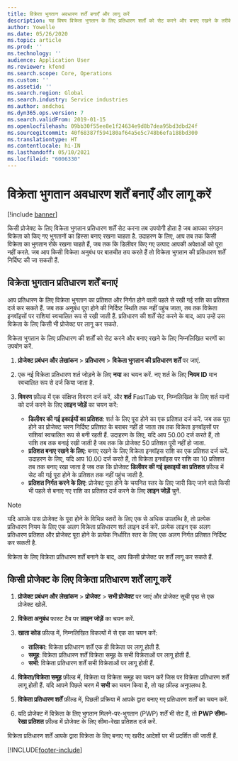 ```yaml
---
title: विक्रेता भुगतान अवधारण शर्तें बनाएँ और लागू करें
description: यह विषय विक्रेता भुगतान के लिए प्रतिधारण शर्तों को सेट करने और बनाए रखने के तरीके के बारे में जानकारी प्रदान करता है.
author: Yowelle
ms.date: 05/26/2020
ms.topic: article
ms.prod: ''
ms.technology: ''
audience: Application User
ms.reviewer: kfend
ms.search.scope: Core, Operations
ms.custom: ''
ms.assetid: ''
ms.search.region: Global
ms.search.industry: Service industries
ms.author: andchoi
ms.dyn365.ops.version: 7
ms.search.validFrom: 2019-01-15
ms.openlocfilehash: 09bb30f55ee8e1f24634e9d8b7dea95bd3dbd24f
ms.sourcegitcommit: 40f68387f594180af64a5e5c748b6efa188bd300
ms.translationtype: HT
ms.contentlocale: hi-IN
ms.lasthandoff: 05/10/2021
ms.locfileid: "6006330"
---
```

# <a name="create-and-apply-vendor-payment-retention-terms"></a>विक्रेता भुगतान अवधारण शर्तें बनाएँ और लागू करें

[!include [banner](../includes/banner.md)] 

किसी प्रोजेक्ट के लिए विक्रेता भुगतान प्रतिधारण शर्तें सेट करना तब उपयोगी होता है जब आपका संगठन विक्रेता को किए गए भुगतानों का हिस्सा बनाए रखना चाहता है. उदाहरण के लिए, आप तब तक किसी विक्रेता का भुगतान रोके रखना चाहते हैं, जब तक कि डिलीवर किए गए उत्पाद आपकी अपेक्षाओं को पूरा नहीं करते. जब आप किसी विक्रेता अनुबंध पर बातचीत तय करते हैं तो विक्रेता भुगतान की प्रतिधारण शर्तें निर्दिष्ट की जा सकती हैं.

## <a name="create-vendor-payment-retention-terms"></a>विक्रेता भुगतान प्रतिधारण शर्तें बनाएं

आप प्रतिधारण के लिए विक्रेता भुगतान का प्रतिशत और निर्गत होने वाली पहले से रखी गई राशि का प्रतिशत दर्ज कर सकते हैं. जब तक अनुबंध पूरा होने की निर्दिष्ट स्थिति तक नहीं पहुंच जाता, तब तक विक्रेता इनवॉइसों पर राशियां स्वचालित रूप से रखी जाती हैं. प्रतिधारण की शर्तें सेट करने के बाद, आप उन्हें उस विक्रेता के लिए किसी भी प्रोजेक्ट पर लागू कर सकते.

विक्रेता भुगतान के लिए प्रतिधारण की शर्तों को सेट करने और बनाए रखने के लिए निम्नलिखित चरणों का उपयोग करें. 

1. **प्रोजेक्ट प्रबंधन और लेखांकन** > **प्रतिधारण** > **विक्रेता भुगतान की प्रतिधारण शर्तें** पर जाएं.
2. एक नई विक्रेता प्रतिधारण शर्त जोड़ने के लिए **नया** का चयन करें. नए शर्त के लिए **नियम ID** मान स्वचालित रूप से दर्ज किया जाता है. 
3. **विवरण** फ़ील्ड में एक संक्षिप्त विवरण दर्ज करें, और **शर्त** FastTab पर, निम्नलिखित के लिए शर्त मानों को दर्ज करने के लिए **लाइन जोड़ें** का चयन करें:

   - **डिलीवर की गई इकाईयों का प्रतिशत**: शर्त के लिए पूरा होने का एक प्रतिशत दर्ज करें. जब तक पूरा होने का प्रोजेक्ट चरण निर्दिष्ट प्रतिशत के बराबर नहीं हो जाता तब तक विक्रेता इनवॉइसों पर राशियां स्वचालित रूप से बनी रहती हैं. उदाहरण के लिए, यदि आप 50.00 दर्ज करते हैं, तो राशि तब तक बनाई रखी जाती है जब तक कि प्रोजेक्ट 50 प्रतिशत पूरी नहीं हो जाता.
   - **प्रतिशत बनाए रखने के लिए**: बनाए रखने के लिए विक्रेता इनवॉइस राशि का एक प्रतिशत दर्ज करें. उदाहरण के लिए, यदि आप 10.00 दर्ज करते हैं, तो विक्रेता इनवॉइस पर राशि का 10 प्रतिशत तब तक बनाए रखा जाता है जब तक कि प्रोजेक्ट **डिलीवर की गई इकाइयों का प्रतिशत** फ़ील्ड में सेट की गई पूरा होने के प्रतिशत तक नहीं पहुंच जाती है.
   - **प्रतिशत निर्गत करने के लिए**: प्रोजेक्ट पूरा होने के चयनित स्तर के लिए जारी किए जाने वाले किसी भी पहले से बनाए गए राशि का प्रतिशत दर्ज करने के लिए **लाइन जोड़ें** चुनें.

> [!NOTE]
> यदि आपके पास प्रोजेक्ट के पूरा होने के विभिन्न स्तरों के लिए एक से अधिक उपलब्धि है, तो प्रत्येक प्रतिधारण नियम के लिए एक अलग विक्रेता प्रतिधारण शर्त लाइन दर्ज करें. प्रत्येक लाइन एक अलग प्रतिधारण प्रतिशत और प्रोजेक्ट पूरा होने के प्रत्येक निर्धारित स्तर के लिए एक अलग निर्गत प्रतिशत निर्दिष्ट कर सकती है.

विक्रेता के लिए विक्रेता प्रतिधारण शर्तें बनाने के बाद, आप किसी प्रोजेक्ट पर शर्तें लागू कर सकते हैं.

## <a name="apply-vendor-retention-terms-to-a-project"></a>किसी प्रोजेक्ट के लिए विक्रेता प्रतिधारण शर्तें लागू करें

1. **प्रोजेक्ट प्रबंधन और लेखांकन** > **प्रोजेक्ट** > **सभी प्रोजेक्ट** पर जाएं और प्रोजेक्ट सूची पृष्ठ से एक प्रोजेक्ट खोलें.
2. **विक्रेता अनुबंध** फास्ट टैब पर **लाइन जोड़ें** का चयन करें.
3. **खाता कोड** फ़ील्ड में, निम्नलिखित विकल्पों में से एक का चयन करें: 

   - **तालिका**: विक्रेता प्रतिधारण शर्तें एक ही विक्रेता पर लागू होती हैं.
   - **समूह**: विक्रेता प्रतिधारण शर्तें विक्रेता समूह के सभी विक्रेताओं पर लागू होती हैं.
   - **सभी**: विक्रेता प्रतिधारण शर्तें सभी विक्रेताओं पर लागू होती हैं.

4. **विक्रेता/विक्रेता समूह** फ़ील्ड में, विक्रेता या विक्रेता समूह का चयन करें जिस पर विक्रेता प्रतिधारण शर्तें लागू होती हैं. यदि आपने पिछले चरण में **सभी** का चयन किया है, तो यह फ़ील्ड अनुपलब्ध है.
5. **विक्रेता प्रतिधारण शर्तें** फ़ील्ड में, पिछली प्रक्रिया में आपके द्वारा बनाए गए प्रतिधारण शर्तों का चयन करें.
6. यदि प्रोजेक्ट में विक्रेता के लिए भुगतान मिलने-पर-भुगतान (PWP) शर्तें भी सेट हैं, तो **PWP सीमा-रेखा प्रतिशत** फ़ील्ड में प्रोजेक्ट के लिए सीमा-रेखा प्रतिशत दर्ज करें.

विक्रेता प्रतिधारण शर्तें आपके द्वारा विक्रेता के लिए बनाए गए खरीद आदेशों पर भी प्रदर्शित की जाती हैं.


[!INCLUDE[footer-include](../includes/footer-banner.md)]